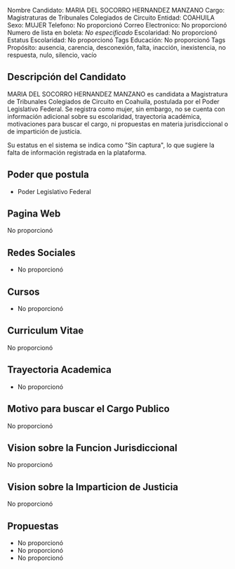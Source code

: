 Nombre Candidato: MARIA DEL SOCORRO HERNANDEZ MANZANO
Cargo: Magistraturas de Tribunales Colegiados de Circuito
Entidad: COAHUILA
Sexo: MUJER
Telefono: No proporcionó
Correo Electronico: No proporcionó
Numero de lista en boleta: *No especificado*
Escolaridad: No proporcionó
Estatus Escolaridad: No proporcionó
Tags Educación: No proporcionó
Tags Propósito: ausencia, carencia, desconexión, falta, inacción, inexistencia, no respuesta, nulo, silencio, vacío


## Descripción del Candidato 

MARIA DEL SOCORRO HERNANDEZ MANZANO es candidata a Magistratura de Tribunales Colegiados de Circuito en Coahuila, postulada por el Poder Legislativo Federal. Se registra como mujer, sin embargo, no se cuenta con información adicional sobre su escolaridad, trayectoria académica, motivaciones para buscar el cargo, ni propuestas en materia jurisdiccional o de impartición de justicia.

Su estatus en el sistema se indica como "Sin captura", lo que sugiere la falta de información registrada en la plataforma.


## Poder que postula

- Poder Legislativo Federal


## Pagina Web

No proporcionó


## Redes Sociales

- No proporcionó


## Cursos

- No proporcionó


## Curriculum Vitae

No proporcionó


## Trayectoria Academica

- No proporcionó


## Motivo para buscar el Cargo Publico

No proporcionó


## Vision sobre la Funcion Jurisdiccional

No proporcionó


## Vision sobre la Imparticion de Justicia

No proporcionó


## Propuestas

- No proporcionó
- No proporcionó
- No proporcionó

